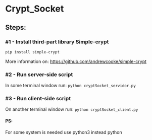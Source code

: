 # Crypt_Socket

## Steps:

### #1 - Install third-part library Simple-crypt

`pip install simple-crypt`

More information on: https://github.com/andrewcooke/simple-crypt

### #2 - Run server-side script

In some terminal window run:
`python cryptSocket_servidor.py`

### #3 - Run client-side script

On another terminal window run:
`python cryptSocket_client.py`

#### PS:

For some system is needed use python3 instead python
